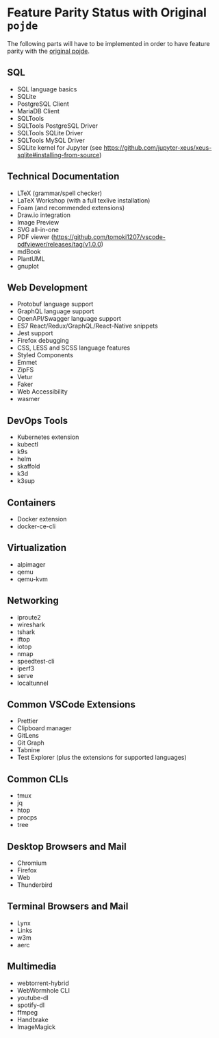# Feature Parity Status with Original `pojde`

The following parts will have to be implemented in order to have feature parity with the [original pojde](https://github.com/pojntfx/pojde).

## SQL

- SQL language basics
- SQLite
- PostgreSQL Client
- MariaDB Client
- SQLTools
- SQLTools PostgreSQL Driver
- SQLTools SQLite Driver
- SQLTools MySQL Driver
- SQLite kernel for Jupyter (see https://github.com/jupyter-xeus/xeus-sqlite#installing-from-source)

## Technical Documentation

- LTeX (grammar/spell checker)
- LaTeX Workshop (with a full texlive installation)
- Foam (and recommended extensions)
- Draw.io integration
- Image Preview
- SVG all-in-one
- PDF viewer (https://github.com/tomoki1207/vscode-pdfviewer/releases/tag/v1.0.0)
- mdBook
- PlantUML
- gnuplot

## Web Development

- Protobuf language support
- GraphQL language support
- OpenAPI/Swagger language support
- ES7 React/Redux/GraphQL/React-Native snippets
- Jest support
- Firefox debugging
- CSS, LESS and SCSS language features
- Styled Components
- Emmet
- ZipFS
- Vetur
- Faker
- Web Accessibility
- wasmer

## DevOps Tools

- Kubernetes extension
- kubectl
- k9s
- helm
- skaffold
- k3d
- k3sup

## Containers

- Docker extension
- docker-ce-cli

## Virtualization

- alpimager
- qemu
- qemu-kvm

## Networking

- iproute2
- wireshark
- tshark
- iftop
- iotop
- nmap
- speedtest-cli
- iperf3
- serve
- localtunnel

## Common VSCode Extensions

- Prettier
- Clipboard manager
- GitLens
- Git Graph
- Tabnine
- Test Explorer (plus the extensions for supported languages)

## Common CLIs

- tmux
- jq
- htop
- procps
- tree

## Desktop Browsers and Mail

- Chromium
- Firefox
- Web
- Thunderbird

## Terminal Browsers and Mail

- Lynx
- Links
- w3m
- aerc

## Multimedia

- webtorrent-hybrid
- WebWormhole CLI
- youtube-dl
- spotify-dl
- ffmpeg
- Handbrake
- ImageMagick
